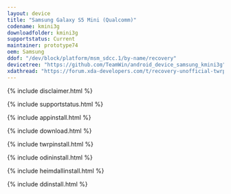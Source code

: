```yaml
---
layout: device
title: "Samsung Galaxy S5 Mini (Qualcomm)"
codename: kmini3g
downloadfolder: kmini3g
supportstatus: Current
maintainer: prototype74
oem: Samsung
ddof: "/dev/block/platform/msm_sdcc.1/by-name/recovery"
devicetree: "https://github.com/TeamWin/android_device_samsung_kmini3g"
xdathread: "https://forum.xda-developers.com/t/recovery-unofficial-twrp-3-7-0-for-galaxy-s5-mini-qualcomm.4590967/"
---
```


{% include disclaimer.html %}

{% include supportstatus.html %}

{% include appinstall.html %}

{% include download.html %}

{% include twrpinstall.html %}

{% include odininstall.html %}

{% include heimdallinstall.html %}

{% include ddinstall.html %}
